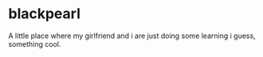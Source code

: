 # blackpearl
A little place where my girlfriend and i are just doing some learning i guess, something cool.
